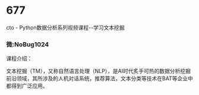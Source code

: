 # 677
cto - Python数据分析系列视频课程--学习文本挖掘
### 微:NoBug1024 


课程介绍：

文本挖掘（TM），又称自然语言处理（NLP），是AI时代炙手可热的数据分析挖掘前沿领域，其所涉及的人机对话系统，推荐算法，文本分类等技术在BAT等企业中都得到广泛应用。
